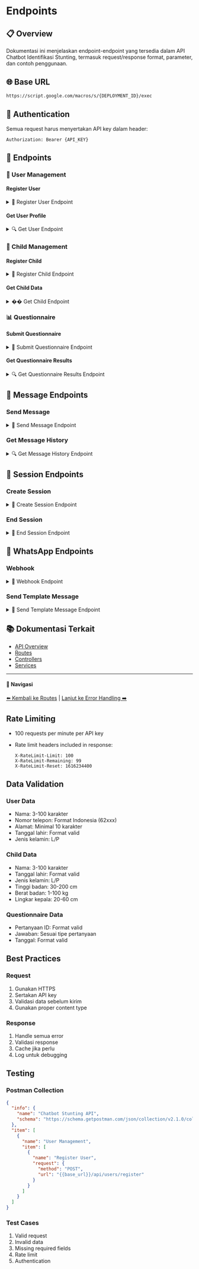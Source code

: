 # Endpoints

## 📋 Overview

Dokumentasi ini menjelaskan endpoint-endpoint yang tersedia dalam API Chatbot Identifikasi Stunting, termasuk request/response format, parameter, dan contoh penggunaan.

## 🌐 Base URL

```bash
https://script.google.com/macros/s/{DEPLOYMENT_ID}/exec
```

## 🔐 Authentication

Semua request harus menyertakan API key dalam header:

```http
Authorization: Bearer {API_KEY}
```

## 📡 Endpoints

### 👤 User Management

#### Register User

<details>

<summary>📝 Register User Endpoint</summary>

```http
POST /api/users/register
```

**Request:**

```json
{
  "name": "John Doe",
  "phone": "+6281234567890",
  "address": "Jl. Example No. 123",
  "birthDate": "1990-01-01"
}
```

**Response:**

```json
{
  "status": "success",
  "data": {
    "id": "user_123",
    "name": "John Doe",
    "phone": "+6281234567890",
    "address": "Jl. Example No. 123",
    "birthDate": "1990-01-01T00:00:00.000Z",
    "createdAt": "2024-01-01T00:00:00.000Z"
  }
}
```

</details>

#### Get User Profile

<details>

<summary>🔍 Get User Endpoint</summary>

```http
GET /api/users/{phone}
```

**Response:**

```json
{
  "status": "success",
  "data": {
    "id": "user_123",
    "name": "John Doe",
    "phone": "+6281234567890",
    "address": "Jl. Example No. 123",
    "birthDate": "1990-01-01T00:00:00.000Z",
    "createdAt": "2024-01-01T00:00:00.000Z",
    "children": [
      {
        "id": "child_123",
        "name": "Jane Doe",
        "birthDate": "2020-01-01T00:00:00.000Z"
      }
    ]
  }
}
```

</details>

### 👶 Child Management

#### Register Child

<details>

<summary>📝 Register Child Endpoint</summary>

```http
POST /api/children
```

**Request:**

```json
{
  "userId": "user_123",
  "name": "Jane Doe",
  "birthDate": "2020-01-01",
  "gender": "female",
  "height": 75,
  "weight": 8.5,
  "headCircumference": 45
}
```

**Response:**

```json
{
  "status": "success",
  "data": {
    "id": "child_123",
    "userId": "user_123",
    "name": "Jane Doe",
    "birthDate": "2020-01-01T00:00:00.000Z",
    "gender": "female",
    "height": 75,
    "weight": 8.5,
    "headCircumference": 45,
    "createdAt": "2024-01-01T00:00:00.000Z"
  }
}
```

</details>

#### Get Child Data

<details>

<summary>�� Get Child Endpoint</summary>

```http
GET /api/children/{childId}
```

**Response:**

```json
{
  "status": "success",
  "data": {
    "id": "child_123",
    "userId": "user_123",
    "name": "Jane Doe",
    "birthDate": "2020-01-01T00:00:00.000Z",
    "gender": "female",
    "height": 75,
    "weight": 8.5,
    "headCircumference": 45,
    "createdAt": "2024-01-01T00:00:00.000Z",
    "questionnaires": [
      {
        "id": "questionnaire_123",
        "type": "initial",
        "score": 7,
        "riskLevel": "medium",
        "createdAt": "2024-01-01T00:00:00.000Z"
      }
    ]
  }
}
```

</details>

### 📊 Questionnaire

#### Submit Questionnaire

<details>

<summary>📝 Submit Questionnaire Endpoint</summary>

```http
POST /api/questionnaires
```

**Request:**

```json
{
  "childId": "child_123",
  "type": "initial",
  "answers": [
    {
      "questionId": "q1",
      "answer": "yes"
    },
    {
      "questionId": "q2",
      "answer": "no"
    }
  ]
}
```

**Response:**

```json
{
  "status": "success",
  "data": {
    "id": "questionnaire_123",
    "childId": "child_123",
    "type": "initial",
    "score": 7,
    "riskLevel": "medium",
    "recommendations": [
      "Regular growth monitoring",
      "Nutritional assessment",
      "Follow-up in 3 months"
    ],
    "createdAt": "2024-01-01T00:00:00.000Z"
  }
}
```

</details>

#### Get Questionnaire Results

<details>

<summary>🔍 Get Questionnaire Results Endpoint</summary>

```http
GET /api/questionnaires/{childId}
```

**Response:**

```json
{
  "status": "success",
  "data": {
    "childId": "child_123",
    "questionnaires": [
      {
        "id": "questionnaire_123",
        "type": "initial",
        "score": 7,
        "riskLevel": "medium",
        "recommendations": [
          "Regular growth monitoring",
          "Nutritional assessment",
          "Follow-up in 3 months"
        ],
        "createdAt": "2024-01-01T00:00:00.000Z"
      }
    ],
    "statistics": {
      "total": 1,
      "highRisk": 0,
      "mediumRisk": 1,
      "lowRisk": 0,
      "averageScore": 7
    }
  }
}
```

</details>

## 💬 Message Endpoints

### Send Message

<details>

<summary>📝 Send Message Endpoint</summary>

```http
POST /api/messages
```

**Request:**

```json
{
  "phone": "+6281234567890",
  "message": "Hello, how can I help you?",
  "type": "text"
}
```

**Response:**

```json
{
  "status": "success",
  "data": {
    "id": "message_123",
    "phone": "+6281234567890",
    "type": "text",
    "content": "Hello, how can I help you?",
    "direction": "outgoing",
    "status": "delivered",
    "createdAt": "2024-01-01T00:00:00.000Z"
  }
}
```

</details>

### Get Message History

<details>

<summary>🔍 Get Message History Endpoint</summary>

```http
GET /api/messages/{phone}?limit=50&offset=0
```

**Response:**

```json
{
  "status": "success",
  "data": {
    "messages": [
      {
        "id": "message_123",
        "phone": "+6281234567890",
        "type": "text",
        "content": "Hello, how can I help you?",
        "direction": "outgoing",
        "status": "delivered",
        "createdAt": "2024-01-01T00:00:00.000Z"
      }
    ],
    "pagination": {
      "total": 1,
      "limit": 50,
      "offset": 0
    }
  }
}
```

</details>

## 🔄 Session Endpoints

### Create Session

<details>

<summary>📝 Create Session Endpoint</summary>

```http
POST /api/sessions
```

**Request:**

```json
{
  "userId": "user_123",
  "type": "registration"
}
```

**Response:**

```json
{
  "status": "success",
  "data": {
    "id": "session_123",
    "userId": "user_123",
    "type": "registration",
    "state": "initial",
    "expiresAt": "2024-01-02T00:00:00.000Z",
    "createdAt": "2024-01-01T00:00:00.000Z"
  }
}
```

</details>

### End Session

<details>

<summary>📝 End Session Endpoint</summary>

```http
PUT /api/sessions/{sessionId}/end
```

**Response:**

```json
{
  "status": "success",
  "data": {
    "id": "session_123",
    "userId": "user_123",
    "type": "registration",
    "state": "ended",
    "expiresAt": "2024-01-02T00:00:00.000Z",
    "createdAt": "2024-01-01T00:00:00.000Z"
  }
}
```

</details>

## 📱 WhatsApp Endpoints

### Webhook

<details>

<summary>📝 Webhook Endpoint</summary>

```http
POST /webhook/whatsapp
```

**Request:**

```json
{
  "verifyToken": "your_webhook_token",
  "phone": "+6281234567890",
  "type": "text",
  "message": "Hello"
}
```

**Response:**

```json
{
  "status": "success",
  "data": {
    "id": "message_123",
    "phone": "+6281234567890",
    "type": "text",
    "content": "Hello",
    "direction": "incoming",
    "status": "received",
    "createdAt": "2024-01-01T00:00:00.000Z"
  }
}
```

</details>

### Send Template Message

<details>

<summary>📝 Send Template Message Endpoint</summary>

```http
POST /api/whatsapp/template
```

**Request:**

```json
{
  "phone": "+6281234567890",
  "templateName": "assessment_reminder",
  "parameters": [
    {
      "key": "name",
      "value": "John Doe"
    },
    {
      "key": "date",
      "value": "2024-01-15"
    }
  ]
}
```

**Response:**

```json
{
  "status": "success",
  "data": {
    "id": "message_123",
    "phone": "+6281234567890",
    "type": "template",
    "templateName": "assessment_reminder",
    "status": "delivered",
    "createdAt": "2024-01-01T00:00:00.000Z"
  }
}
```

</details>

## 📚 Dokumentasi Terkait

* [API Overview](./)
* [Routes](routes.md)
* [Controllers](controllers.md)
* [Services](services.md)

***

#### 🔗 Navigasi

[⬅️ Kembali ke Routes](routes.md) | [Lanjut ke Error Handling ➡️](error-handling.md)

## Rate Limiting

* 100 requests per minute per API key
*   Rate limit headers included in response:

    ```http
    X-RateLimit-Limit: 100
    X-RateLimit-Remaining: 99
    X-RateLimit-Reset: 1616234400
    ```

## Data Validation

### User Data

* Nama: 3-100 karakter
* Nomor telepon: Format Indonesia (62xxx)
* Alamat: Minimal 10 karakter
* Tanggal lahir: Format valid
* Jenis kelamin: L/P

### Child Data

* Nama: 3-100 karakter
* Tanggal lahir: Format valid
* Jenis kelamin: L/P
* Tinggi badan: 30-200 cm
* Berat badan: 1-100 kg
* Lingkar kepala: 20-60 cm

### Questionnaire Data

* Pertanyaan ID: Format valid
* Jawaban: Sesuai tipe pertanyaan
* Tanggal: Format valid

## Best Practices

### Request

1. Gunakan HTTPS
2. Sertakan API key
3. Validasi data sebelum kirim
4. Gunakan proper content type

### Response

1. Handle semua error
2. Validasi response
3. Cache jika perlu
4. Log untuk debugging

## Testing

### Postman Collection

```json
{
  "info": {
    "name": "Chatbot Stunting API",
    "schema": "https://schema.getpostman.com/json/collection/v2.1.0/collection.json"
  },
  "item": [
    {
      "name": "User Management",
      "item": [
        {
          "name": "Register User",
          "request": {
            "method": "POST",
            "url": "{{base_url}}/api/users/register"
          }
        }
      ]
    }
  ]
}
```

### Test Cases

1. Valid request
2. Invalid data
3. Missing required fields
4. Rate limit
5. Authentication
